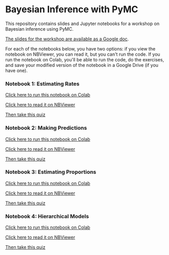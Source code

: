 # Bayesian Inference with PyMC

This repository contains slides and Jupyter notebooks for a workshop on Bayesian inference using PyMC.

[The slides for the workshop are available as a Google doc]().

For each of the notebooks below, you have two options: if you view the notebook on NBViewer, you can read it, but you can't run the code.  If you run the notebook on Colab, you'll be able to run the code, do the exercises, and save your modified version of the notebook in a Google Drive (if you have one).

### Notebook 1: Estimating Rates

[Click here to run this notebook on Colab](https://colab.research.google.com/github/AllenDowney/BayesianInferencePyMC/blob/main/01_rate.ipynb)

[Click here to read it on NBViewer](https://nbviewer.jupyter.org/github/AllenDowney/BayesianInferencePyMC/blob/main/01_rate.ipynb)

[Then take this quiz]()


### Notebook 2: Making Predictions

[Click here to run this notebook on Colab](https://colab.research.google.com/github/AllenDowney/BayesianInferencePyMC/blob/main/02_predict.ipynb)

[Click here to read it on NBViewer](https://nbviewer.jupyter.org/github/AllenDowney/BayesianInferencePyMC/blob/main/02_predict.ipynb)

[Then take this quiz]()


### Notebook 3: Estimating Proportions

[Click here to run this notebook on Colab](https://colab.research.google.com/github/AllenDowney/BayesianInferencePyMC/blob/main/03_proportion.ipynb)

[Click here to read it on NBViewer](https://nbviewer.jupyter.org/github/AllenDowney/BayesianInferencePyMC/blob/main/03_proportion.ipynb)

[Then take this quiz]()


### Notebook 4: Hierarchical Models

[Click here to run this notebook on Colab](https://colab.research.google.com/github/AllenDowney/BayesianInferencePyMC/blob/main/04_hierarchical.ipynb)

[Click here to read it on NBViewer](https://nbviewer.jupyter.org/github/AllenDowney/BayesianInferencePyMC/blob/main/04_hierarchical.ipynb)

[Then take this quiz]()


